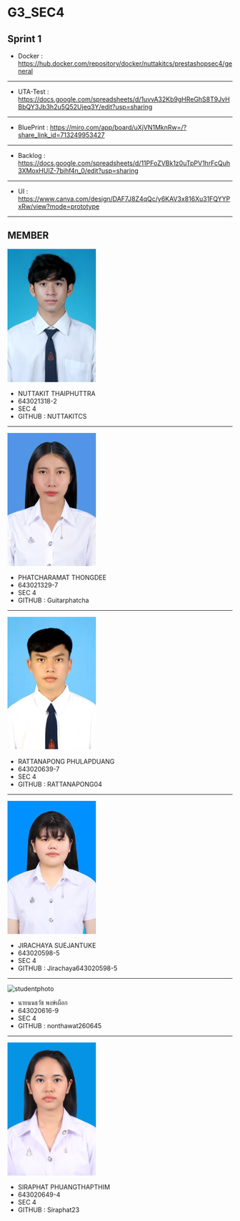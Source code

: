 # G3_SEC4

## Sprint 1

* Docker : https://hub.docker.com/repository/docker/nuttakitcs/prestashopsec4/general
---
* UTA-Test : https://docs.google.com/spreadsheets/d/1uvvA32Kb9gHReGhS8T9JvHBbQY3Jb3h2u5Q52Ujeq3Y/edit?usp=sharing
---
* BluePrint : https://miro.com/app/board/uXjVN1MknRw=/?share_link_id=713249953427
---
* Backlog : https://docs.google.com/spreadsheets/d/11PFoZVBk1z0uTpPV1hrFcQuh3XMoxHUIZ-7bihf4n_0/edit?usp=sharing
---
* UI : https://www.canva.com/design/DAF7J8Z4qQc/y6KAV3x816Xu31FQYYPxRw/view?mode=prototype
---

## MEMBER 
![StudentPhoto](./media/studentphoto.png)
* NUTTAKIT THAIPHUTTRA
* 643021318-2
* SEC 4
* GITHUB : NUTTAKITCS
---
![StudentPhoto](./media/studentphoto_.jpeg)
* PHATCHARAMAT THONGDEE
* 643021329-7
* SEC 4
* GITHUB : Guitarphatcha
---
![StudentPhoto](./media/studentphotoo.jpeg)
* RATTANAPONG PHULAPDUANG
* 643020639-7
* SEC 4
* GITHUB : RATTANAPONG04
---
![StudentPhoto](media/studentphotojirachaya.jpg)
* JIRACHAYA SUEJANTUKE
* 643020598-5
* SEC 4
* GITHUB : Jirachaya643020598-5
---
![studentphoto](https://github.com/NUTTAKITCS/G3_SEC4/assets/137927262/8db674e6-350f-4d14-80b3-eec768fcb99e)
* นายนนธวัช พงษ์เผือก
* 643020616-9
* SEC 4
* GITHUB : nonthawat260645
---
![StudentPhoto](./media/StudentphotoSira.png)
* SIRAPHAT PHUANGTHAPTHIM
* 643020649-4
* SEC 4
* GITHUB : Siraphat23


